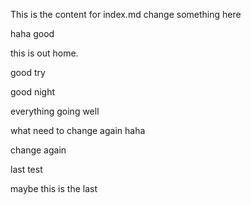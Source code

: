 This is the content for index.md
change something here

haha good

this is out home.

good try

good night

everything going well

what
need to change again
haha


change again

last test

maybe this is the last

